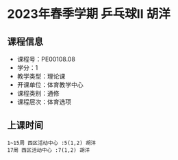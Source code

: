 # 2023年春季学期 乒乓球II 胡洋






## 课程信息

- 课程号：PE00108.08
- 学分：1
- 教学类型：理论课
- 开课单位：体育教学中心
- 课程类别：通修
- 课程层次：体育选项

## 上课时间

```
1~15周 西区活动中心 :5(1,2) 胡洋
17周 西区活动中心 :7(1,2) 胡洋
```

